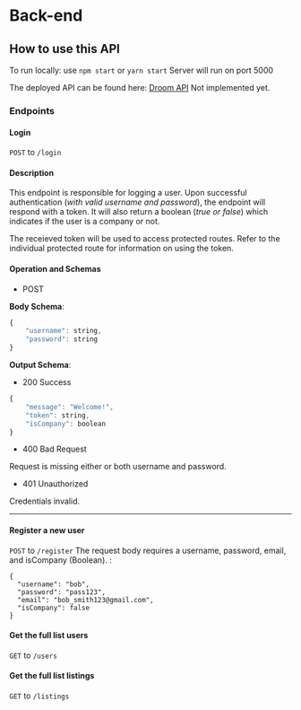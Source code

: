 # Back-end

## How to use this API
To run locally: use `npm start` or `yarn start`
Server will run on port 5000

The deployed API can be found here: [Droom API](https://address...----) Not implemented yet.

### Endpoints

#### Login 
`POST` to `/login`

#### Description

This endpoint is responsible for logging a user. Upon successful authentication (_with valid username and password_), the endpoint will respond with a token. It will also return a boolean (_true or false_) which indicates if the user is a company or not.

The receieved token will be used to access protected routes. Refer to the individual protected route for information on using the token.

#### Operation and Schemas

- POST

**Body Schema**:

```js
{
    "username": string,
    "password": string
}
```
**Output Schema**:

- 200 Success

```js
{
    "message": "Welcome!",
    "token": string,
    "isCompany": boolean
}
```

- 400 Bad Request

Request is missing either or both username and password.

- 401 Unauthorized

Credentials invalid.

---

#### Register a new user
`POST` to `/register`
The request body requires a username, password, email, and isCompany (Boolean). : 
```
{
  "username": "bob", 
  "password": "pass123",
  "email": "bob_smith123@gmail.com",
  "isCompany": false
}
```

#### Get the full list users
`GET` to `/users`

#### Get the full list listings
`GET` to `/listings`
